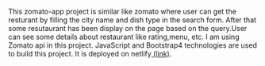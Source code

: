 This zomato-app project is similar like zomato where user can get the resturant by filling the city name and dish type
in the search form. After that some resutaurant has been display on the page based on the query.User can see some details 
about restaurant like rating,menu, etc. I am using Zomato api in this project. JavaScript and Bootstrap4 technologies are used 
to build this project.
It is deployed on netlify[ (link)](https://zomato-app.netlify.app).
